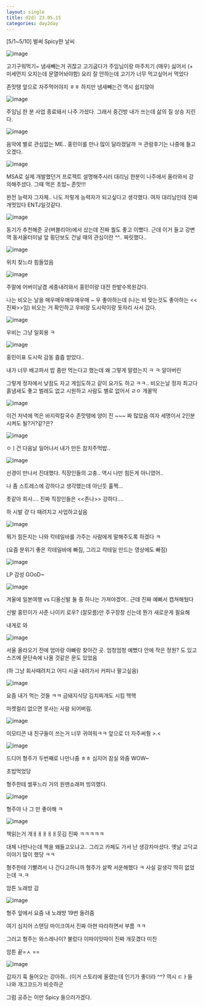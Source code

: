 ```yaml
---
layout: single
title: d2d) 23.05.15
categories: day2day
---
```


[5/1~5/10] 벌써 Spicy한 날씨

![image](https://github.com/Chaney-Kim/Chaney-Kim.github.io/assets/52832956/059b69f4-a916-4173-b3cd-48afe085293b)

고기구워먹기~ 냄새빼는거 귀찮고 고기굽다가 주임님이랑 마주치기 (매우) 싫어서 (+ 미세먼지 오지는데 문열어놔야함) 요리 잘 안하는데 고기가 너무 먹고싶어서 먹었다

존맛탱 앞으로 자주먹어야지 ㅎㅎ 하지만 냄새빼는건 역시 쉽지않아

![image](https://github.com/Chaney-Kim/Chaney-Kim.github.io/assets/52832956/76549e50-30ca-42ab-99cc-465334896cb2)

주임님 한 분 사업 종료돼서 나주 가셨다. 그래서 중간방 내가 쓰는데 삶의 질 상승 지린다.

![image](https://github.com/Chaney-Kim/Chaney-Kim.github.io/assets/52832956/77d99501-9380-4146-bd6a-12d37858d425)

음악에 별로 관심없는 ME.. 홍민이를 만나 많이 달라졌달까 ㅋ 관람후기는 나중에 들고오겠다.

![image](https://github.com/Chaney-Kim/Chaney-Kim.github.io/assets/52832956/2c41b3b0-9e1d-4217-a506-ca605192b8a3)

MSA로 실제 개발했던거 프로젝트 설명해주시러 대리님 한분이 나주에서 올라와서 강의해주셨다. 그때 먹은 초밥~ 존맛!!!

완전 능력자 그자체.. 나도 저렇게 능력자가 되고싶다고 생각했다. 여자 대리님인데 진짜 개멋있다 ENTJ일것같다.

![image](https://github.com/Chaney-Kim/Chaney-Kim.github.io/assets/52832956/cca04c21-ace4-4085-981a-ad9351829039)

동기가 추천해준 곳(버블리아)에서 샀는데 진짜 퀄도 좋고 이뻤다. 근데 이거 들고 강변역 동서울터미널 앞 횡단보도 건널 때의 관심이란 ^^.. 짜릿했다..

![image](https://github.com/Chaney-Kim/Chaney-Kim.github.io/assets/52832956/4ff43bcf-ae6e-44f7-8742-3572ad3eb9c0)

위치 찾느라 힘들었음

![image](https://github.com/Chaney-Kim/Chaney-Kim.github.io/assets/52832956/bd58fd4b-a7cc-4922-8c28-9c451184f3e0)

주말에 어버이날겸 세종내려와서 홍민이랑 대전 한밭수목원갔다.

나는 비오는 날을 매우매우매우매우매 ~ 우 좋아하는데 (나는 비 맞는것도 좋아하는 <<진짜>>임) 비오는 거 확인하고 우비랑 도시락이랑 돗자리 사서 갔다.

![image](https://github.com/Chaney-Kim/Chaney-Kim.github.io/assets/52832956/74e61995-64e5-443a-b99a-f13b621ddb39)

우비는 그냥 일회용 ㅋ

![image](https://github.com/Chaney-Kim/Chaney-Kim.github.io/assets/52832956/c719760c-605e-4ab4-a555-535a422e9924)

홍민이표 도시락 감동 쥽쥽 받았다..

내가 너무 배고파서 밥 좀만 먹는다고 했는데 왜 그렇게 말렸는지 ㅋ ㅋ 알아버린

그렇게 정자에서 낮잠도 자고 게임도하고 같이 요가도 하고 ㅋㅋ.. 비오는날 정자 최고다 흙냄새도 좋고 벌레도 없고 시원하고 사람도 별로 없어서 ㄹㅇ 개꿀딱

![image](https://github.com/Chaney-Kim/Chaney-Kim.github.io/assets/52832956/6c0a75b7-7dd1-462f-aa11-abb0b144fcef)

이건 저녁에 먹은 바지락칼국수 존맛탱에 양이 진 ~~~ 짜 많았음 여자 세명이서 2인분 시켜도 될?거?같?은?

![image](https://github.com/Chaney-Kim/Chaney-Kim.github.io/assets/52832956/4bf68f15-0adb-42e0-bbf0-8a0f9d0ef0d8)

ㅇㅣ건 다음날 일어나서 내가 만든 참치주먹밥..

![image](https://github.com/Chaney-Kim/Chaney-Kim.github.io/assets/52832956/a3f41d79-929f-44ff-817c-632e04cd2b7d)

선경이 만나서 진대했다. 직장인들의 고충.. 역시 나만 힘든게 아니였어..

나 좀 스트레스에 강하다고 생각했는데 아닌듯 훌쩍...

좃같아 회사.... 진짜 직장인들은 <<존나>> 강하다....

하 시발 걍 다 때려치고 사업하고싶음

![image](https://github.com/Chaney-Kim/Chaney-Kim.github.io/assets/52832956/740f86de-e9cc-4c22-adbc-8235410dc343)

뭐가 힘든지는 나와 칵테일바를 가주는 사람에게 말해주도록 하겠다 ㅋ

(요즘 분위기 좋은 칵테일바에 빠짐, 그리고 칵테일 만드는 영상에도 빠짐)

![image](https://github.com/Chaney-Kim/Chaney-Kim.github.io/assets/52832956/6a561f3d-05de-4fc6-a1dd-f285cbd9dae9)

LP 감성 GOoD~

![image](https://github.com/Chaney-Kim/Chaney-Kim.github.io/assets/52832956/6d5a58fd-ac6c-4dba-bed8-437b2ccc5c6f)

겨울에 일본여행 vs 디올신발 둘 중 하나는 가져야겠어.. 근데 진짜 예뻐서 캡쳐해뒀다 

신발 홍민이가 사준 나이키 로우? (잘모름)만 주구장창 신는데 뭔가 새로운게 필요해

내게로 와

![image](https://github.com/Chaney-Kim/Chaney-Kim.github.io/assets/52832956/60f68228-4081-4443-ba44-65ac57723c17)

서울 올라오기 전에 엄마랑 아빠랑 찾아간 곳. 엄청엄청 예뻤다 안에 작은 정원? 도 있고 스즈메 문단속에 나올 것같은 문도 있었음

(하 그냥 회사때려치고 어디 시골 내려가서 커피나 팔고싶음)

![image](https://github.com/Chaney-Kim/Chaney-Kim.github.io/assets/52832956/a70d2afa-2fe3-4b7d-a15f-8ddfb66bbde4)

요즘 내가 먹는 것들 ㅋㅋ 금돼지식당 김치찌개도 시킴 헥헥

마켓컬리 없으면 못사는 사람 되어버림.

![image](https://github.com/Chaney-Kim/Chaney-Kim.github.io/assets/52832956/8bdde597-f31e-4f6e-b3d1-3abf1f74819a)

이모티콘 내 친구들이 쓰는거 너무 귀여워ㅋㅋ 앞으로 더 자주써줭 >.<

![image](https://github.com/Chaney-Kim/Chaney-Kim.github.io/assets/52832956/da52ebcb-f6b7-445f-8f88-79d3e7e24f79)

드디어 형주가 두번째로 나만나줌 ㅎㅎ 심지어 잠실 와줌 WOW~

초밥먹었당

형주한테 썰푸느라 거의 원맨쇼래퍼 빙의했다.

![image](https://github.com/Chaney-Kim/Chaney-Kim.github.io/assets/52832956/69109550-275b-42a8-8590-9f8caccb6335)

형주야 나 그 만 좋아해 ㅋ

![image](https://github.com/Chaney-Kim/Chaney-Kim.github.io/assets/52832956/405de69c-a8ad-4ec8-8405-dbe0d2432f8b)

책읽는거 개ㅐㅐㅐㅐㅐ웃김 진짜 ㅋㅋㅋㅋㅋ

대체 나만나는데 책을 왜들고오냐고.. 그리고 카페도 가서 난 생강차마셨다. 옛날 고닥교이야기 많이 했당 ㅋㅋ

형주한테 기빨려서 나 간다고하니까 형주가 살짝 서운해했다 ㅋ 사실 갈생각 딱히 없었는데 ㅋ.ㅋ

암튼 노래방 감

![image](https://github.com/Chaney-Kim/Chaney-Kim.github.io/assets/52832956/d38c8575-3584-4fb8-b9ec-84d6c33eb334)

형주 앞에서 요즘 내 노래방 19번 들려줌

여기 심지어 스탠딩 마이크여서 진짜 아현 따라하면서 부름 ㅋㅋ

그러고 형주는 와스레나이? 불렀다 이따이잇따이 진짜 개웃겼다 미친

암튼 끝=ㅅ ==

![image](https://github.com/Chaney-Kim/Chaney-Kim.github.io/assets/52832956/8f6d772c-fbfd-4ae5-a475-a6df1c867839)

갑자기 훅 들어오는 강아쥐.. (이거 스토리에 올렸는데 인기가 좋더라 ^^? 역시 ㄷㅏ들 나와 개그코드가 비슷하군

그럼 공쥬는 이만 Spicy 들으러가겠다.
